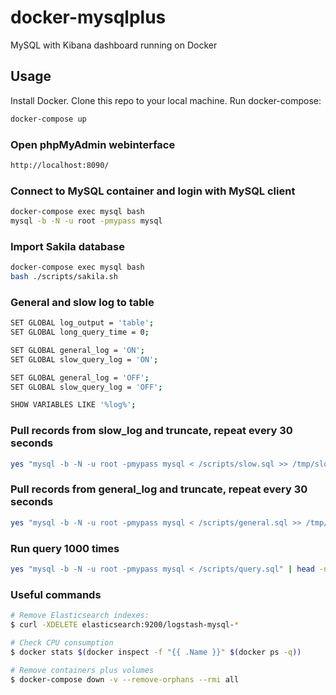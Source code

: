 # docker-mysqlplus
MySQL with Kibana dashboard running on Docker

## Usage
Install Docker. Clone this repo to your local machine. Run docker-compose: 
```bash
docker-compose up
```

### Open phpMyAdmin webinterface
```bash
http://localhost:8090/
```

### Connect to MySQL container and login with MySQL client
```bash
docker-compose exec mysql bash
mysql -b -N -u root -pmypass mysql
```

### Import Sakila database
```bash
docker-compose exec mysql bash
bash ./scripts/sakila.sh
```

### General and slow log to table
```bash
SET GLOBAL log_output = 'table';
SET GLOBAL long_query_time = 0;

SET GLOBAL general_log = 'ON';
SET GLOBAL slow_query_log = 'ON';

SET GLOBAL general_log = 'OFF';
SET GLOBAL slow_query_log = 'OFF';

SHOW VARIABLES LIKE '%log%';
```

### Pull records from slow_log and truncate, repeat every 30 seconds
```bash
yes "mysql -b -N -u root -pmypass mysql < /scripts/slow.sql >> /tmp/slow.log" | parallel --jobs 1 --delay 30
```

### Pull records from general_log and truncate, repeat every 30 seconds
```bash
yes "mysql -b -N -u root -pmypass mysql < /scripts/general.sql >> /tmp/general.log" | parallel --jobs 1 --delay 30
```

### Run query 1000 times
```bash
yes "mysql -b -N -u root -pmypass mysql < /scripts/query.sql" | head -n 1000 | parallel
```

### Useful commands
```bash
# Remove Elasticsearch indexes:
$ curl -XDELETE elasticsearch:9200/logstash-mysql-*

# Check CPU consumption
$ docker stats $(docker inspect -f "{{ .Name }}" $(docker ps -q))

# Remove containers plus volumes
$ docker-compose down -v --remove-orphans --rmi all
